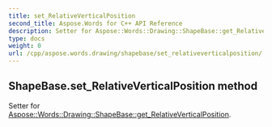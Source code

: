 ```yaml
---
title: set_RelativeVerticalPosition
second_title: Aspose.Words for C++ API Reference
description: Setter for Aspose::Words::Drawing::ShapeBase::get_RelativeVerticalPosition. 
type: docs
weight: 0
url: /cpp/aspose.words.drawing/shapebase/set_relativeverticalposition/
---
```

## ShapeBase.set_RelativeVerticalPosition method


Setter for [Aspose::Words::Drawing::ShapeBase::get_RelativeVerticalPosition](./get_relativeverticalposition/).

